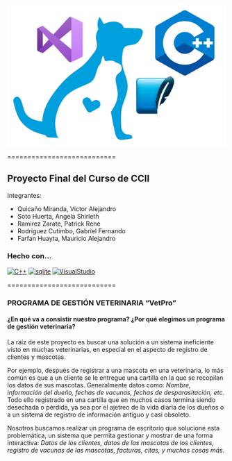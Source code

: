 ![Vet logo](https://raw.githubusercontent.com/gaco123/Proyecto_Final_CCII/master/Extras/logo.png)

===========================

Proyecto Final del Curso de CCII
-------------
Integrantes:

* Quicaño Miranda, Victor Alejandro
* Soto Huerta, Angela Shirleth
* Ramirez Zarate, Patrick Rene
* Rodriguez Cutimbo, Gabriel Fernando
* Farfan Huayta, Mauricio Alejandro
### Hecho con...

<p align="left">
<a href="https://docs.microsoft.com/en-us/cpp/?view=msvc-170" target="_blank" rel="noreferrer"><img src="https://raw.githubusercontent.com/danielcranney/readme-generator/main/public/icons/skills/cplusplus-colored.svg" width="36" height="36" alt="C++" /></a>
<a href="https://www.sqlite.org/index.html" target="_blank" rel="noreferrer"><img src="https://www.vectorlogo.zone/logos/sqlite/sqlite-icon.svg" width="36" height="36" alt="sqlite" /></a>
<a href="https://es.wikipedia.org/wiki/Microsoft_Visual_Studio" target="_blank" rel="noreferrer"><img src="https://upload.wikimedia.org/wikipedia/commons/thumb/5/59/Visual_Studio_Icon_2019.svg/768px-Visual_Studio_Icon_2019.svg.png?20210214224138" width="36" height="36" alt="VisualStudio" /></a>
</p>

===========================

<h3>PROGRAMA DE GESTIÓN VETERINARIA “VetPro”</h3>
<h4>¿En qué va a consistir nuestro programa? ¿Por qué elegimos un programa de gestión veterinaria?</h4>

<p>La raíz de este proyecto es buscar una solución a un sistema ineficiente visto en muchas veterinarias, en especial en el aspecto de registro de clientes y mascotas. 

Por ejemplo, después de registrar a una mascota en una veterinaria, lo más común es que a un cliente se le entregue una cartilla en la que se recopilan los datos de sus mascotas. Generalmente datos como: *Nombre, información del dueño, fechas de vacunas, fechas de desparasitación, etc.* Todo ello registrado en una cartilla que en muchos casos termina siendo desechada o pérdida, ya sea por el ajetreo de la vida diaria de los dueños o a un sistema de registro de información antiguo y casi obsoleto.

Nosotros buscamos realizar un programa de escritorio que solucione esta problemática, un sistema que permita gestionar y mostrar de una forma interactiva: *Datos de los clientes, datos de las mascotas de los clientes, registro de vacunas de las mascotas, facturas, citas, y muchas cosas más.*</p>

